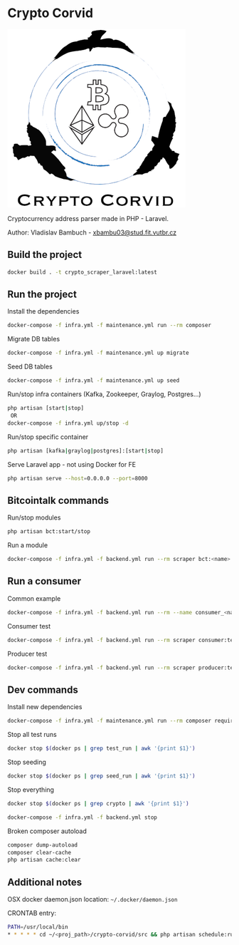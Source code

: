 # Crypto Corvid

![logo](assets/logo.png)

Cryptocurrency address parser made in PHP - Laravel.

Author: Vladislav Bambuch - xbambu03@stud.fit.vutbr.cz


## Build the project
```bash
docker build . -t crypto_scraper_laravel:latest
```

## Run the project
Install the dependencies
```bash
docker-compose -f infra.yml -f maintenance.yml run --rm composer
```

Migrate DB tables
```bash
docker-compose -f infra.yml -f maintenance.yml up migrate
```

Seed DB tables
```bash
docker-compose -f infra.yml -f maintenance.yml up seed
```

Run/stop infra containers (Kafka, Zookeeper, Graylog, Postgres...)
```bash
php artisan [start|stop]
 OR
docker-compose -f infra.yml up/stop -d
```

Run/stop specific container
```bash
php artisan [kafka|graylog|postgres]:[start|stop]
```

Serve Laravel app - not using Docker for FE
```bash
php artisan serve --host=0.0.0.0 --port=8000
```

## Bitcointalk commands
Run/stop modules
```bash
php artisan bct:start/stop
```
Run a module  
```bash
docker-compose -f infra.yml -f backend.yml run --rm scraper bct:<name>
```
             
## Run a consumer 
Common example
```bash
docker-compose -f infra.yml -f backend.yml run --rm --name consumer_<name> <service> <artisan command>
```

Consumer test
```bash
docker-compose -f infra.yml -f backend.yml run --rm scraper consumer:test 
```

Producer test
```bash
docker-compose -f infra.yml -f backend.yml run --rm scraper producer:test 
```

## Dev commands
Install new dependencies
```bash
docker-compose -f infra.yml -f maintenance.yml run --rm composer require <package>
```

Stop all test runs
```bash
docker stop $(docker ps | grep test_run | awk '{print $1}')
```

Stop seeding
```bash
docker stop $(docker ps | grep seed_run | awk '{print $1}')
```

Stop everything
```bash
docker stop $(docker ps | grep crypto | awk '{print $1}')
```
```bash
docker-compose -f infra.yml -f backend.yml stop
```

Broken composer autoload
```bash
composer dump-autoload
composer clear-cache
php artisan cache:clear
```

## Additional notes
OSX docker daemon.json location: `~/.docker/daemon.json`

CRONTAB entry:
```bash
PATH=/usr/local/bin
* * * * * cd ~/<proj_path>/crypto-corvid/src && php artisan schedule:run >/tmp/cron.stdout.log 2>/tmp/cron.stderr.log
```